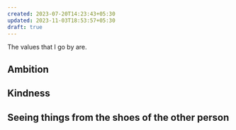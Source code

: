 ```yaml
---
created: 2023-07-20T14:23:43+05:30
updated: 2023-11-03T18:53:57+05:30
draft: true
---
```

The values that I go by are.

## Ambition

## Kindness

## Seeing things from the shoes of the other person

